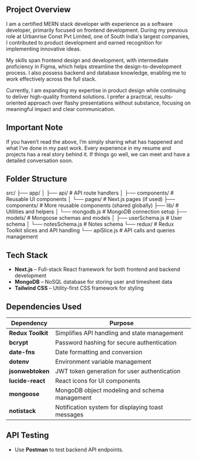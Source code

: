 ## Project Overview

I am a certified MERN stack developer with experience as a software developer, primarily focused on frontend development. During my previous role at Urbanrise Const Pvt Limited, one of South India's largest companies, I contributed to product development and earned recognition for implementing innovative ideas.

My skills span frontend design and development, with intermediate proficiency in Figma, which helps streamline the design-to-development process. I also possess backend and database knowledge, enabling me to work effectively across the full stack.

Currently, I am expanding my expertise in product design while continuing to deliver high-quality frontend solutions. I prefer a practical, results-oriented approach over flashy presentations without substance, focusing on meaningful impact and clear communication.

## Important Note

If you haven’t read the above, I’m simply sharing what has happened and what I’ve done in my past work. Every experience in my resume and projects has a real story behind it. If things go well, we can meet and have a detailed conversation soon.

## Folder Structure

src/
├── app/
│ ├── api/ # API route handlers
│ ├── components/ # Reusable UI components
│ └── pages/ # Next.js pages (if used)
├── components/ # More reusable components (shared globally)
├── lib/ # Utilities and helpers
│ └── mongodb.js # MongoDB connection setup
├── models/ # Mongoose schemas and models
│ ├── userSchema.js # User schema
│ └── notesSchema.js # Notes schema
└── redux/ # Redux Toolkit slices and API handling
└── apiSlice.js # API calls and queries management

## Tech Stack

- **Next.js** – Full-stack React framework for both frontend and backend development  
- **MongoDB** – NoSQL database for storing user and timesheet data  
- **Tailwind CSS** – Utility-first CSS framework for styling  

## Dependencies Used

| Dependency       | Purpose                                          |
| ---------------- | -----------------------------------------------|
| **Redux Toolkit**  | Simplifies API handling and state management    |
| **bcrypt**         | Password hashing for secure authentication      |
| **date-fns**       | Date formatting and conversion                   |
| **dotenv**         | Environment variable management                   |
| **jsonwebtoken**   | JWT token generation for user authentication     |
| **lucide-react**   | React icons for UI components                     |
| **mongoose**       | MongoDB object modeling and schema management    |
| **notistack**      | Notification system for displaying toast messages|

## API Testing

- Use **Postman** to test backend API endpoints.
